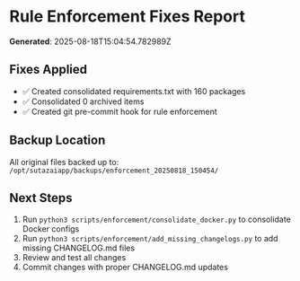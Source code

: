 # Rule Enforcement Fixes Report
**Generated**: 2025-08-18T15:04:54.782989Z

## Fixes Applied
- ✅ Created consolidated requirements.txt with 160 packages
- ✅ Consolidated 0 archived items
- ✅ Created git pre-commit hook for rule enforcement

## Backup Location
All original files backed up to: `/opt/sutazaiapp/backups/enforcement_20250818_150454/`

## Next Steps
1. Run `python3 scripts/enforcement/consolidate_docker.py` to consolidate Docker configs
2. Run `python3 scripts/enforcement/add_missing_changelogs.py` to add missing CHANGELOG.md files
3. Review and test all changes
4. Commit changes with proper CHANGELOG.md updates

